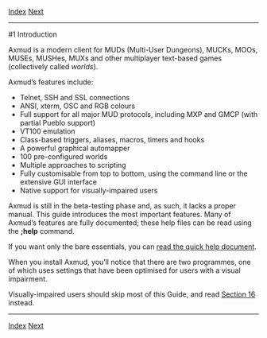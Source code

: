 [Index](index.html) [Next](ch02.html)

---

#1 Introduction

Axmud is a modern client for MUDs (Multi-User Dungeons), MUCKs, MOOs, MUSEs, MUSHes, MUXs and other multiplayer text-based games (collectively called *worlds*).

Axmud’s features include:

* Telnet, SSH and SSL connections
* ANSI, xterm, OSC and RGB colours
* Full support for all major MUD protocols, including MXP and GMCP (with partial Pueblo support)
* VT100 emulation
* Class-based triggers, aliases, macros, timers and hooks
* A powerful graphical automapper
* 100 pre-configured worlds
* Multiple approaches to scripting
* Fully customisable from top to bottom, using the command line or the extensive GUI interface
* Native support for visually-impaired users

Axmud is still in the beta-testing phase and, as such, it lacks a proper manual.  This guide introduces the most important features.  Many of Axmud’s features are fully documented; these help files can be read using the **;help** command.

If you want only the bare essentials, you can [read the quick help document](../quick/quick.html).

When you install Axmud, you’ll notice that there are two programmes, one of which uses settings that have been optimised for users with a visual impairment.

Visually-impaired users should skip most of this Guide, and read [Section 16](ch16.html) instead.

---

[Index](index.html) [Next](ch02.html)
